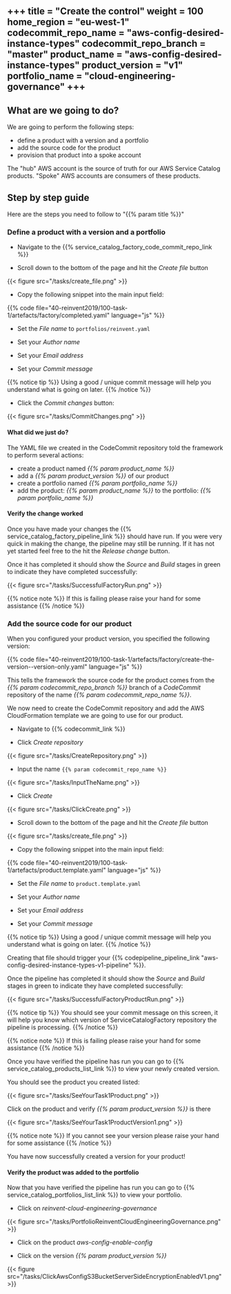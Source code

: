 +++
title = "Create the control"
weight = 100
home_region = "eu-west-1"
codecommit_repo_name = "aws-config-desired-instance-types" 
codecommit_repo_branch = "master" 
product_name = "aws-config-desired-instance-types"
product_version = "v1"
portfolio_name = "cloud-engineering-governance"
+++
---

## What are we going to do?

We are going to perform the following steps:

- define a product with a version and a portfolio 
- add the source code for the product
- provision that product into a spoke account

The "hub" AWS account is the source of truth for our AWS Service Catalog products. "Spoke" AWS accounts are consumers of these products.

## Step by step guide

Here are the steps you need to follow to "{{% param title %}}"

### Define a product with a version and a portfolio

- Navigate to the {{% service_catalog_factory_code_commit_repo_link %}}  

- Scroll down to the bottom of the page and hit the *Create file* button

{{< figure src="/tasks/create_file.png" >}}

- Copy the following snippet into the main input field:

 {{% code file="40-reinvent2019/100-task-1/artefacts/factory/completed.yaml" language="js" %}}
 
- Set the *File name* to `portfolios/reinvent.yaml`

- Set your *Author name*
- Set your *Email address*
- Set your *Commit message*

{{% notice tip %}}
Using a good / unique commit message will help you understand what is going on later.
{{% /notice %}}


- Click the *Commit changes* button:

{{< figure src="/tasks/CommitChanges.png" >}}


#### What did we just do?

The YAML file we created in the CodeCommit repository told the framework to perform several actions:

- create a product named _{{% param product_name %}}_
- add a _{{% param product_version %}}_ of our product
- create a portfolio named _{{% param portfolio_name %}}_
- add the product: _{{% param product_name %}}_ to the portfolio: _{{% param portfolio_name %}}_

#### Verify the change worked

Once you have made your changes the {{% service_catalog_factory_pipeline_link %}} should have run. If you were very quick in making the change, the pipeline 
may still be running.  If it has not yet started feel free to the hit the *Release change* button.

Once it has completed it should show the *Source* and *Build* stages in green to indicate they have completed 
successfully:

{{< figure src="/tasks/SuccessfulFactoryRun.png" >}}

{{% notice note %}}
If this is failing please raise your hand for some assistance
{{% /notice %}}


### Add the source code for our product

When you configured your product version, you specified the following version: 

{{% code file="40-reinvent2019/100-task-1/artefacts/factory/create-the-version--version-only.yaml" language="js" %}}

This tells the framework the source code for the product comes from the _{{% param codecommit_repo_branch %}}_ branch of a
_CodeCommit_ repository of the name _{{% param codecommit_repo_name %}}_. 

We now need to create the CodeCommit repository and add the AWS CloudFormation template we are going to use for our
product.

- Navigate to {{% codecommit_link %}}

- Click *Create repository*

{{< figure src="/tasks/CreateRepository.png" >}}

- Input the name `{{% param codecommit_repo_name %}}`

{{< figure src="/tasks/InputTheName.png" >}}

- Click *Create*

{{< figure src="/tasks/ClickCreate.png" >}}

- Scroll down to the bottom of the page and hit the *Create file* button

{{< figure src="/tasks/create_file.png" >}}

- Copy the following snippet into the main input field:

 {{% code 
    file="40-reinvent2019/100-task-1/artefacts/product.template.yaml" 
    language="js" 
 %}}

- Set the *File name* to `product.template.yaml`

- Set your *Author name*
- Set your *Email address*
- Set your *Commit message*

{{% notice tip %}}
Using a good / unique commit message will help you understand what is going on later.
{{% /notice %}}

Creating that file should trigger your 
{{% codepipeline_pipeline_link "aws-config-desired-instance-types-v1-pipeline" %}}.  

Once the pipeline has completed it should show the *Source* and *Build* stages in green to indicate they have 
completed successfully:

{{< figure src="/tasks/SuccessfulFactoryProductRun.png" >}}

{{% notice tip %}}
You should see your commit message on this screen, it will help you know which version of ServiceCatalogFactory repository the 
pipeline is processing.
{{% /notice %}}

{{% notice note %}}
If this is failing please raise your hand for some assistance
{{% /notice %}}

Once you have verified the pipeline has run you can go to {{% service_catalog_products_list_link %}} to view your newly
created version.

You should see the product you created listed:

{{< figure src="/tasks/SeeYourTask1Product.png" >}}

Click on the product and verify *{{% param product_version %}}* is there

{{< figure src="/tasks/SeeYourTask1ProductVersion1.png" >}}

{{% notice note %}}
If you cannot see your version please raise your hand for some assistance
{{% /notice %}}

You have now successfully created a version for your product! 

#### Verify the product was added to the portfolio


Now that you have verified the pipeline has run you can go to {{% service_catalog_portfolios_list_link %}} to view your
portfolio.

- Click on *reinvent-cloud-engineering-governance*

{{< figure src="/tasks/PortfolioReinventCloudEngineeringGovernance.png" >}}

- Click on the product *aws-config-enable-config*

- Click on the version *_{{% param product_version %}}_*

{{< figure src="/tasks/ClickAwsConfigS3BucketServerSideEncryptionEnabledV1.png" >}}
